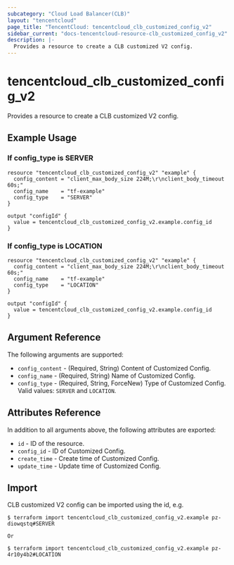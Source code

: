 ```yaml
---
subcategory: "Cloud Load Balancer(CLB)"
layout: "tencentcloud"
page_title: "TencentCloud: tencentcloud_clb_customized_config_v2"
sidebar_current: "docs-tencentcloud-resource-clb_customized_config_v2"
description: |-
  Provides a resource to create a CLB customized V2 config.
---
```


# tencentcloud_clb_customized_config_v2

Provides a resource to create a CLB customized V2 config.

## Example Usage

### If config_type is SERVER

```hcl
resource "tencentcloud_clb_customized_config_v2" "example" {
  config_content = "client_max_body_size 224M;\r\nclient_body_timeout 60s;"
  config_name    = "tf-example"
  config_type    = "SERVER"
}

output "configId" {
  value = tencentcloud_clb_customized_config_v2.example.config_id
}
```

### If config_type is LOCATION

```hcl
resource "tencentcloud_clb_customized_config_v2" "example" {
  config_content = "client_max_body_size 224M;\r\nclient_body_timeout 60s;"
  config_name    = "tf-example"
  config_type    = "LOCATION"
}

output "configId" {
  value = tencentcloud_clb_customized_config_v2.example.config_id
}
```

## Argument Reference

The following arguments are supported:

* `config_content` - (Required, String) Content of Customized Config.
* `config_name` - (Required, String) Name of Customized Config.
* `config_type` - (Required, String, ForceNew) Type of Customized Config. Valid values: `SERVER` and `LOCATION`.

## Attributes Reference

In addition to all arguments above, the following attributes are exported:

* `id` - ID of the resource.
* `config_id` - ID of Customized Config.
* `create_time` - Create time of Customized Config.
* `update_time` - Update time of Customized Config.


## Import

CLB customized V2 config can be imported using the id, e.g.

```
$ terraform import tencentcloud_clb_customized_config_v2.example pz-diowqstq#SERVER

Or

$ terraform import tencentcloud_clb_customized_config_v2.example pz-4r10y4b2#LOCATION
```

